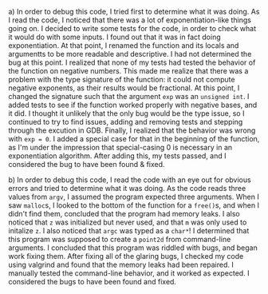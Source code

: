 a) In order to debug this code, I tried first to determine what it was doing. As I read 
   the code, I noticed that there was a lot of exponentiation-like things going on. I
   decided to write some tests for the code, in order to check what it would do with some
   inputs. I found out that it was in fact doing exponentiation. At that point, I renamed
   the function and its locals and argumentts to be more readable and descriptive. I had 
   not determined the bug at this point. I realized that none of my tests had tested
   the behavior of the function on negative numbers. This made me realize that there was
   a problem with the type signature of the function: it could not compute negative 
   exponents, as their results would be fractional. At this point, I changed the signature
   such that the argument `exp` was an `unsigned int`. I added tests to see if the 
   function worked properly with negative bases, and it did. I thought it unlikely that 
   the only bug would be the type issue, so I continued to try to find issues, adding and
   removing tests and stepping through the excution in GDB. Finally, I realized that the 
   behavior was wrong with `exp = 0`. I added a special case for that in the beginning of
   the function, as I'm under the impression that special-casing 0 is necessary in
   an exponentiation algorithm. After adding this, my tests passed, and I considered the 
   bug to have been found & fixed.

b) In order to debug this code, I read the code with an eye out for obvious errors and 
   tried to determine what it was doing. As the code reads three values from `argv`, I
   assumed the program expected three arguments. When I saw `malloc`s, I looked to the 
   bottom of the function for a `free()`s, and when I didn't find them, concluded that the 
   program had memory leaks. I also noticed that `z` was initialized but never used, and 
   that `m` was only used to initalize `z`. I also noticed that `argc` was typed as a 
   `char*`! I determined that this program was supposed to create a `point2d` from 
   command-line arguments. I concluded that this program was riddled with bugs, and began 
   work fixing them. After fixing all of the glaring bugs, I checked my code using 
   valgrind and found that the memory leaks had been repaired. I manually tested the 
   command-line behavior, and it worked as expected. I considered the bugs to have been
   found and fixed.
